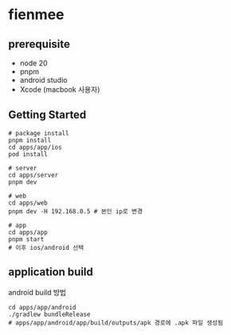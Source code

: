 # fienmee

## prerequisite
* node 20
* pnpm
* android studio
* Xcode (macbook 사용자)

## Getting Started
```
# package install
pnpm install
cd apps/app/ios
pod install

# server
cd apps/server
pnpm dev

# web
cd apps/web
pnpm dev -H 192.168.0.5 # 본인 ip로 변경

# app
cd apps/app
pnpm start
# 이후 ios/android 선택
```

## application build
android build 방법
```shell
cd apps/app/android
./gradlew bundleRelease
# apps/app/android/app/build/outputs/apk 경로에 .apk 파일 생성됨
```